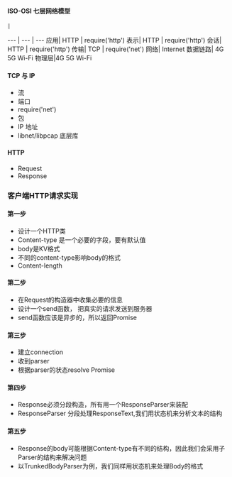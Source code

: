 #### ISO-OSI 七层网络模型

    |
--- | --- | ---
应用| HTTP | require('http')
表示| HTTP | require('http')
会话| HTTP | require('http')
传输| TCP | require('net')
网络| Internet
数据链路| 4G 5G Wi-Fi
物理层|4G 5G Wi-Fi

#### TCP 与 IP

+ 流
+ 端口
+ require('net')
+ 包
+ IP 地址
+ libnet/libpcap 底层库

#### HTTP

+ Request
+ Response

### 客户端HTTP请求实现

#### 第一步
+ 设计一个HTTP类
+ Content-type 是一个必要的字段，要有默认值
+ body是KV格式
+ 不同的content-type影响body的格式
+ Content-length

#### 第二步
+ 在Request的构造器中收集必要的信息
+ 设计一个send函数， 把真实的请求发送到服务器
+ send函数应该是异步的，所以返回Promise

#### 第三步
+ 建立connection
+ 收到parser
+ 根据parser的状态resolve Promise

#### 第四步
+ Response必须分段构造，所有用一个ResponseParser来装配
+ ResponseParser 分段处理ResponseText,我们用状态机来分析文本的结构

#### 第五步
+ Response的body可能根据Content-type有不同的结构，因此我们会采用子Parser的结构来解决问题
+ 以TrunkedBodyParser为例，我们同样用状态机来处理Body的格式